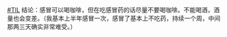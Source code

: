 <p><a href="https://e5n.cc/tags/TIL" class="mention hashtag" rel="tag">#<span>TIL</span></a> 结论：感冒可以喝咖啡，但在吃感冒药的话尽量不要喝咖啡。不能喝酒，酒量也会变差。（我基本上半年感冒一次，感冒了基本上不吃药，持续一个周，中间那两三天确实非常难受。）</p>